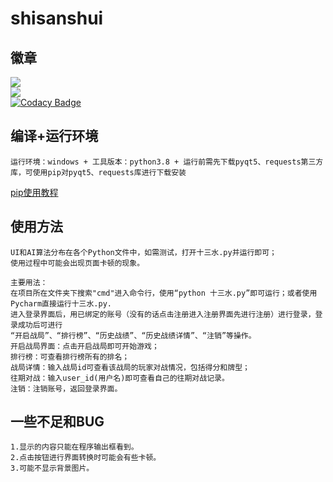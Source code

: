 # shisanshui
## 徽章
![](https://img.shields.io/badge/python-3.8-green)<br>
![](https://img.shields.io/badge/shisanshui-v1.0.0-brightgreen)<br>
[![Codacy Badge](https://api.codacy.com/project/badge/Grade/9a907fddc2414a2f9dd333ebb3b75cf4)](https://www.codacy.com/manual/DDDdreamer/HappyThirteenWater-?utm_source=github.com&amp;utm_medium=referral&amp;utm_content=DDDdreamer/HappyThirteenWater-&amp;utm_campaign=Badge_Grade)
## 编译+运行环境
    运行环境：windows + 工具版本：python3.8 + 运行前需先下载pyqt5、requests第三方库，可使用pip对pyqt5、requests库进行下载安装
 [pip使用教程](https://blog.csdn.net/m0_37774696/article/details/84328843)
## 使用方法
    UI和AI算法分布在各个Python文件中，如需测试，打开十三水.py并运行即可；
    使用过程中可能会出现页面卡顿的现象。
    
    主要用法：
    在项目所在文件夹下搜索"cmd"进入命令行，使用“python 十三水.py”即可运行；或者使用Pycharm直接运行十三水.py.
    进入登录界面后，用已绑定的账号（没有的话点击注册进入注册界面先进行注册）进行登录，登录成功后可进行
    “开启战局”、“排行榜”、“历史战绩”、“历史战绩详情”、“注销”等操作。
    开启战局界面：点击开启战局即可开始游戏；
    排行榜：可查看排行榜所有的排名；
    战局详情：输入战局id可查看该战局的玩家对战情况，包括得分和牌型；
    往期对战：输入user_id(用户名)即可查看自己的往期对战记录。
    注销：注销账号，返回登录界面。
## 一些不足和BUG
    1.显示的内容只能在程序输出框看到。
    2.点击按钮进行界面转换时可能会有些卡顿。
    3.可能不显示背景图片。
